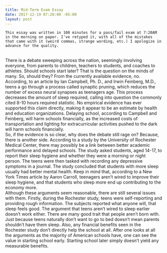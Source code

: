 ```yaml
---
title: Mid-Term Exam Essay
date: 2017-12-19 07:20:00 -05:00
layout: post
---
```


``This essay was written in 100 minutes for a pass/fail exam at 7:20AM in the morning on paper. I've retyped it, with all of the mistakes that came with it (weird commas, strange wording, etc.) I apologize in advance for the quality.``

<br>
	    There is a debate sweeping across the nation, seemingly involving everyone, from parents to children, teachers to students, and coaches to athletes. Should schools start later? That is the question on the minds of many. So, should they? From the currently available evidence, no.
<br>
	    According, to an article by Ian Campbell, Ph. D., and Irwin Feinberg, M.D., teens a go through a process called synaptic pruning, which reduces the number of excess neural synapses as teenagers age. This process decreases the amount of sleep required, calling into question the commonly cited 8-10 hours required statistic. No empirical evidence has ever supported this claim directly, making it appear to be an estimate by health and education organizations. Delaying school, according to Campbell and Feinberg, will harm schools financially, as the increased costs of transportation and lighting for extracurricular activities pushed to the dark will harm schools financially.
<br>
	    So, if the evidence is so clear, why does the debate still rage on? Because, there is another side. According to a study by the University of Rochester Medical Center, there may possibly be a link between better academic performance and delayed schools. The study asked students, aged 14-17, to report their sleep hygiene and whether they were a morning or night person. The teens were then tasked with recording any depressive symptoms in a journal. The study concluded that students with more sleep usually had better mental health. Keep in mind that, according to a New York Times article by Aaron Carroll, teenagers aren’t wired to improve their sleep hygiene, and that students who sleep more end up contributing to the economy more.
<br>
	    Although these arguments seem reasonable, there are still several issues with them. Firstly, during the Rochester study, teens were self-reporting and providing rough information. The subjects reported what anyone will, that sleep feels good. The argument that teens aren’t wired to sleep earlier doesn’t work either. There are many good trait that people aren’t born with. Just because teens naturally don’t want to go to bed doesn’t mean parents shouldn’t have them sleep. Also, any financial benefits seen in the Rochester study don’t directly help the school at all. After one looks at all the arguments as the majority of American schools have, one can see the value in starting school early. Starting school later simply doesn’t yield any measurable benefits.
